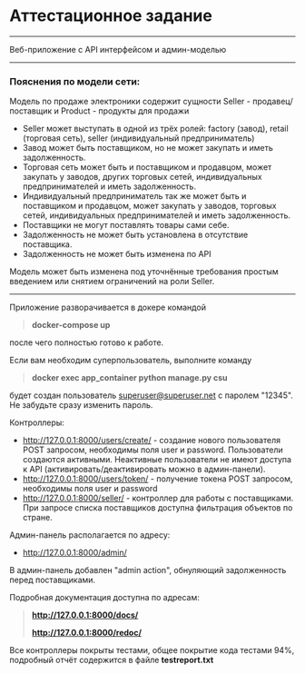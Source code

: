 # Аттестационное задание

***
Веб-приложение с API интерфейсом и админ-моделью
***

### Пояснения по модели сети:
Модель по продаже электроники содержит сущности Seller - продавец/поставщик и Product - продукты для продажи
- Seller может выступать в одной из трёх ролей: factory (завод), retail (торговая сеть), seller (индивидуальный предприниматель)
- Завод может быть поставщиком, но не может закупать и иметь задолженность.
- Торговая сеть может быть и поставщиком и продавцом, может закупать у заводов, других торговых сетей, индивидуальных предпринимателей и иметь задолженность.
- Индивидуальный предприниматель так же может быть и поставщиком и продавцом, может закупать у заводов, торговых сетей, индивидуальных предпринимателей и иметь задолженность.
- Поставщики не могут поставлять товары сами себе.
- Задолженность не может быть установлена в отсутствие поставщика.
- Задолженность не может быть изменена по API

Модель может быть изменена под уточнённые требования простым введением или снятием ограничений на роли Seller.
***
Приложение разворачивается в докере командой
> **docker-compose up**

после чего полностью готово к работе.

Если вам необходим суперпользователь, выполните команду
> **docker exec app_container python manage.py csu**

будет создан пользователь superuser@superuser.net с паролем "12345". Не забудьте сразу изменить пароль.

Контроллеры:
 - http://127.0.0.1:8000/users/create/ - создание нового пользователя POST запросом, необходимы поля user и password. Пользователи создаются активными. Неактивные пользователи не имеют доступа к API (активировать/деактивировать можно в админ-панели).
 - http://127.0.0.1:8000/users/token/ - получение токена POST запросом, необходимы поля user и password
 - http://127.0.0.1:8000/seller/ - контроллер для работы с поставщиками. При запросе списка поставщиков доступна фильтрация объектов по стране.

Админ-панель располагается по адресу:
- http://127.0.0.1:8000/admin/

В админ-панель добавлен "admin action", обнуляющий задолженность перед поставщиками.

Подробная документация доступна по адресам:

> **http://127.0.0.1:8000/docs/**
> 
> **http://127.0.0.1:8000/redoc/**

Все контроллеры покрыты тестами, общее покрытие кода тестами 94%, подробный отчёт содержится в файле **testreport.txt**  